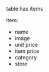 table  <zipcode>  has  items 

item: 
- name
- image 
- unit price
- item price 
- category 
- store 


